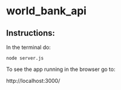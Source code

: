 # world_bank_api

## Instructions:

In the terminal do:
```
node server.js
```

To see the app running in the browser go to:

http://localhost:3000/
